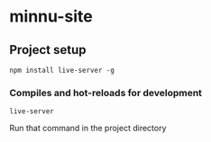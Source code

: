 # minnu-site

## Project setup
```
npm install live-server -g
```

### Compiles and hot-reloads for development
```
live-server
```
Run that command in the project directory
